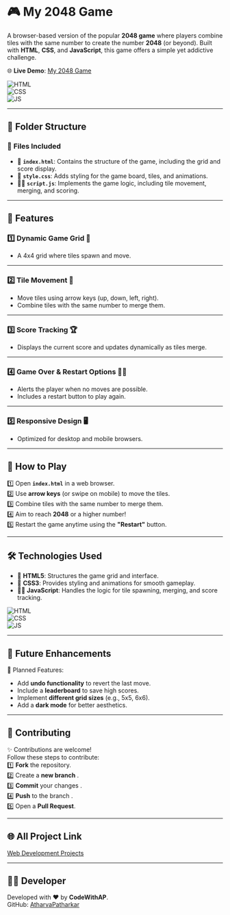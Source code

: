# 🎮 My 2048 Game

A browser-based version of the popular **2048 game** where players combine tiles with the same number to create the number **2048** (or beyond). Built with **HTML**, **CSS**, and **JavaScript**, this game offers a simple yet addictive challenge.

🌐 **Live Demo**: [My 2048 Game](https://atharvapatharkar.github.io/web-development-projects/My%202048%20Game/index.html) 

![HTML](https://img.shields.io/badge/html5%20-%23E34F26.svg?&style=for-the-badge&logo=html5&logoColor=white)  
![CSS](https://img.shields.io/badge/css3%20-%231572B6.svg?&style=for-the-badge&logo=css3&logoColor=white)  
![JS](https://img.shields.io/badge/javascript%20-%23323330.svg?&style=for-the-badge&logo=javascript&logoColor=%23F7DF1E)  

---

## 📂 Folder Structure

### 🔸 **Files Included**
- 📄 **`index.html`**: Contains the structure of the game, including the grid and score display.
- 🎨 **`style.css`**: Adds styling for the game board, tiles, and animations.
- 🧑‍💻 **`script.js`**: Implements the game logic, including tile movement, merging, and scoring.

---

## 🌟 Features

### 1️⃣ **Dynamic Game Grid** 🎲  
   - A 4x4 grid where tiles spawn and move.  

---

### 2️⃣ **Tile Movement** 🔄  
   - Move tiles using arrow keys (up, down, left, right).  
   - Combine tiles with the same number to merge them.

---

### 3️⃣ **Score Tracking** 🏆  
   - Displays the current score and updates dynamically as tiles merge.

---

### 4️⃣ **Game Over & Restart Options** 🚫🔄  
   - Alerts the player when no moves are possible.  
   - Includes a restart button to play again.

---

### 5️⃣ **Responsive Design** 🖥️  
   - Optimized for desktop and mobile browsers.

---

## 🚀 How to Play

1️⃣ Open **`index.html`** in a web browser.  
2️⃣ Use **arrow keys** (or swipe on mobile) to move the tiles.  
3️⃣ Combine tiles with the same number to merge them.  
4️⃣ Aim to reach **2048** or a higher number!  
5️⃣ Restart the game anytime using the **"Restart"** button.  

---

## 🛠️ Technologies Used

- 📄 **HTML5**: Structures the game grid and interface.  
- 🎨 **CSS3**: Provides styling and animations for smooth gameplay.  
- 🧑‍💻 **JavaScript**: Handles the logic for tile spawning, merging, and score tracking.  

![HTML](https://img.shields.io/badge/html5%20-%23E34F26.svg?&style=for-the-badge&logo=html5&logoColor=white)  
![CSS](https://img.shields.io/badge/css3%20-%231572B6.svg?&style=for-the-badge&logo=css3&logoColor=white)  
![JS](https://img.shields.io/badge/javascript%20-%23323330.svg?&style=for-the-badge&logo=javascript&logoColor=%23F7DF1E)  

---

## 🔮 Future Enhancements

📌 Planned Features:  
- Add **undo functionality** to revert the last move.  
- Include a **leaderboard** to save high scores.  
- Implement **different grid sizes** (e.g., 5x5, 6x6).  
- Add a **dark mode** for better aesthetics.

---

## 🤝 Contributing

✨ Contributions are welcome!  
Follow these steps to contribute:  
1️⃣ **Fork** the repository.  
2️⃣ Create a **new branch** .  
3️⃣ **Commit** your changes .  
4️⃣ **Push** to the branch .  
5️⃣ Open a **Pull Request**.

---


## 🌐 All Project Link

[Web Development Projects](https://atharvapatharkar.github.io/web-development-projects/)

---

## 🧑‍💻 Developer

Developed with ❤️ by **CodeWithAP**.  
GitHub: [AtharvaPatharkar](https://github.com/AtharvaPatharkar)
